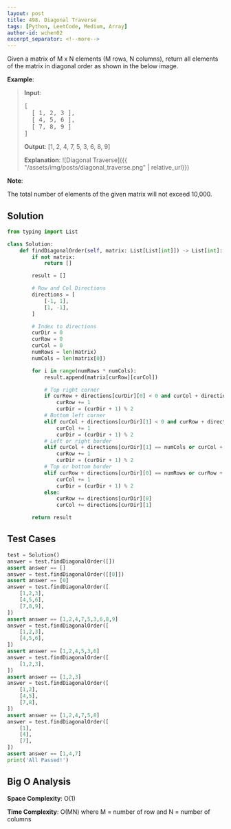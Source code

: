 ```yaml
---
layout: post
title: 498. Diagonal Traverse
tags: [Python, LeetCode, Medium, Array]
author-id: wchen02
excerpt_separator: <!--more-->
---
```


Given a matrix of M x N elements (M rows, N columns), return all elements of the matrix in diagonal order as shown in the below image.
<!--more-->

**Example**:
> **Input**:
> <pre>
> [
>   [ 1, 2, 3 ],
>   [ 4, 5, 6 ],
>   [ 7, 8, 9 ]
> ]
> </pre>
>
> **Output**:
> [1, 2, 4, 7, 5, 3, 6, 8, 9]
>
> **Explanation**:
![Diagonal Traverse]({{ "/assets/img/posts/diagonal_traverse.png" | relative_url}})

**Note**:

The total number of elements of the given matrix will not exceed 10,000.

## Solution

```python
from typing import List

class Solution:
    def findDiagonalOrder(self, matrix: List[List[int]]) -> List[int]:
        if not matrix:
            return []

        result = []

        # Row and Col Directions
        directions = [
            [-1, 1],
            [1, -1],
        ]

        # Index to directions
        curDir = 0
        curRow = 0
        curCol = 0
        numRows = len(matrix)
        numCols = len(matrix[0])

        for i in range(numRows * numCols):
            result.append(matrix[curRow][curCol])

            # Top right corner
            if curRow + directions[curDir][0] < 0 and curCol + directions[curDir][1] == numCols:
                curRow += 1
                curDir = (curDir + 1) % 2
            # Bottom left corner
            elif curCol + directions[curDir][1] < 0 and curRow + directions[curDir][0] == numRows:
                curCol += 1
                curDir = (curDir + 1) % 2
            # Left or right border
            elif curCol + directions[curDir][1] == numCols or curCol + directions[curDir][1] < 0:
                curRow += 1
                curDir = (curDir + 1) % 2
            # Top or bottom border
            elif curRow + directions[curDir][0] == numRows or curRow + directions[curDir][0] < 0:
                curCol += 1
                curDir = (curDir + 1) % 2
            else:
                curRow += directions[curDir][0]
                curCol += directions[curDir][1]

        return result
```

## Test Cases

```python
test = Solution()
answer = test.findDiagonalOrder([])
assert answer == []
answer = test.findDiagonalOrder([[0]])
assert answer == [0]
answer = test.findDiagonalOrder([
    [1,2,3],
    [4,5,6],
    [7,8,9],
])
assert answer == [1,2,4,7,5,3,6,8,9]
answer = test.findDiagonalOrder([
    [1,2,3],
    [4,5,6],
])
assert answer == [1,2,4,5,3,6]
answer = test.findDiagonalOrder([
    [1,2,3],
])
assert answer == [1,2,3]
answer = test.findDiagonalOrder([
    [1,2],
    [4,5],
    [7,8],
])
assert answer == [1,2,4,7,5,8]
answer = test.findDiagonalOrder([
    [1],
    [4],
    [7],
])
assert answer == [1,4,7]
print('All Passed!')
```

## Big O Analysis

**Space Complexity**: O(1)

**Time Complexity**: O(MN) where M = number of row and N = number of columns
